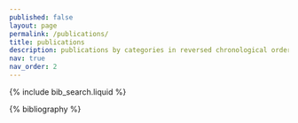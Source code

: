 ```yaml
---
published: false
layout: page
permalink: /publications/
title: publications
description: publications by categories in reversed chronological order. generated by jekyll-scholar.
nav: true
nav_order: 2
---
```


<!-- _pages/publications.md -->

<!-- Bibsearch Feature -->

{% include bib_search.liquid %}

<div class="publications">

{% bibliography %}

</div>
